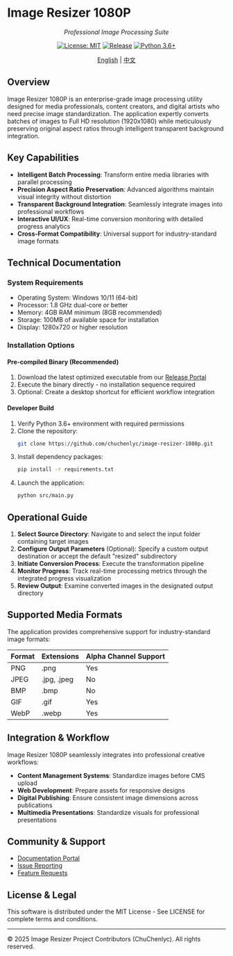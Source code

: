 # Image Resizer 1080P

<div align="center">
  <p><em>Professional Image Processing Suite</em></p>
  
  [![License: MIT](https://img.shields.io/badge/License-MIT-blue.svg)](LICENSE)
  [![Release](https://img.shields.io/github/v/release/chuchenlyc/image-resizer-1080p?include_prereleases)](https://github.com/chuchenlyc/image-resizer-1080p/releases)
  [![Python 3.6+](https://img.shields.io/badge/python-3.6+-blue.svg)](https://www.python.org/downloads/)
  
  [English](README.md) | [中文](README_CN.md)
</div>

## Overview

Image Resizer 1080P is an enterprise-grade image processing utility designed for media professionals, content creators, and digital artists who need precise image standardization. The application expertly converts batches of images to Full HD resolution (1920x1080) while meticulously preserving original aspect ratios through intelligent transparent background integration.

## Key Capabilities

- **Intelligent Batch Processing**: Transform entire media libraries with parallel processing
- **Precision Aspect Ratio Preservation**: Advanced algorithms maintain visual integrity without distortion
- **Transparent Background Integration**: Seamlessly integrate images into professional workflows
- **Interactive UI/UX**: Real-time conversion monitoring with detailed progress analytics
- **Cross-Format Compatibility**: Universal support for industry-standard image formats

## Technical Documentation

### System Requirements

- Operating System: Windows 10/11 (64-bit)
- Processor: 1.8 GHz dual-core or better
- Memory: 4GB RAM minimum (8GB recommended)
- Storage: 100MB of available space for installation
- Display: 1280x720 or higher resolution

### Installation Options

#### Pre-compiled Binary (Recommended)

1. Download the latest optimized executable from our [Release Portal](https://github.com/chuchenlyc/image-resizer-1080p/releases)
2. Execute the binary directly - no installation sequence required
3. Optional: Create a desktop shortcut for efficient workflow integration

#### Developer Build

1. Verify Python 3.6+ environment with required permissions
2. Clone the repository: 
   ```bash
   git clone https://github.com/chuchenlyc/image-resizer-1080p.git
   ```
3. Install dependency packages: 
   ```bash
   pip install -r requirements.txt
   ```
4. Launch the application: 
   ```bash
   python src/main.py
   ```

## Operational Guide

1. **Select Source Directory**: Navigate to and select the input folder containing target images
2. **Configure Output Parameters** (Optional): Specify a custom output destination or accept the default "resized" subdirectory
3. **Initiate Conversion Process**: Execute the transformation pipeline
4. **Monitor Progress**: Track real-time processing metrics through the integrated progress visualization
5. **Review Output**: Examine converted images in the designated output directory

## Supported Media Formats

The application provides comprehensive support for industry-standard image formats:

| Format | Extensions | Alpha Channel Support |
|--------|------------|----------------------|
| PNG | .png | Yes |
| JPEG | .jpg, .jpeg | No |
| BMP | .bmp | No |
| GIF | .gif | Yes |
| WebP | .webp | Yes |

## Integration & Workflow

Image Resizer 1080P seamlessly integrates into professional creative workflows:

- **Content Management Systems**: Standardize images before CMS upload
- **Web Development**: Prepare assets for responsive designs
- **Digital Publishing**: Ensure consistent image dimensions across publications
- **Multimedia Presentations**: Standardize visuals for professional presentations

## Community & Support

- [Documentation Portal](https://github.com/chuchenlyc/image-resizer-1080p/wiki)
- [Issue Reporting](https://github.com/chuchenlyc/image-resizer-1080p/issues)
- [Feature Requests](https://github.com/chuchenlyc/image-resizer-1080p/discussions)

## License & Legal

This software is distributed under the MIT License - See LICENSE for complete terms and conditions.

---

© 2025 Image Resizer Project Contributors
(ChuChenlyc). All rights reserved.